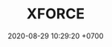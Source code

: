 ---
layout: 
permalink: 
categories: logos
date: 2020-08-29 10:29:20 +0700
title: XFORCE
tag: 
color: black
background: '#48108e'
maincover: /assets/logos/XFORCE.png



---